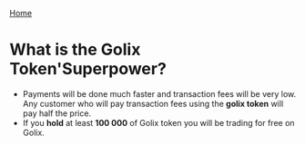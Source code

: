 [Home](./README.md)

# What is the Golix Token'Superpower?

- Payments will be done much faster and transaction fees will be very low. Any customer who will pay transaction fees using the **golix token** will pay half the price.
- If you **hold** at least **100 000** of Golix token you will be trading for free on Golix.


